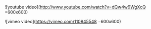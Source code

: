 ![youtube video](http://www.youtube.com/watch?v=dQw4w9WgXcQ =600x600)

![vimeo video](https://vimeo.com/110845548 =600x600)
